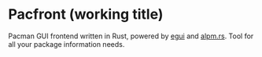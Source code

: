# Pacfront (working title)

Pacman GUI frontend written in Rust, powered by [egui] and [alpm.rs].
Tool for all your package information needs.

[egui]: https://www.egui.rs/
[alpm.rs]: https://github.com/archlinux/alpm.rs
